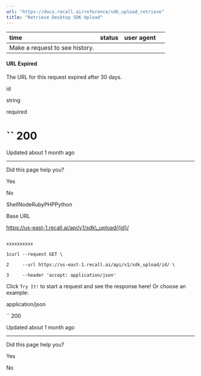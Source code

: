 ```yaml
---
url: "https://docs.recall.ai/reference/sdk_upload_retrieve"
title: "Retrieve Desktop SDK Upload"
---
```


| time | status | user agent |  |
| :-- | :-- | :-- | :-- |
| Make a request to see history. |

#### URL Expired

The URL for this request expired after 30 days.

id

string

required

# `` 200

Updated about 1 month ago

* * *

Did this page help you?

Yes

No

ShellNodeRubyPHPPython

Base URL

https://us-east-1.recall.ai/api/v1/sdk\_upload/{id}/

```

xxxxxxxxxx

1curl --request GET \

2     --url https://us-east-1.recall.ai/api/v1/sdk_upload/id/ \

3     --header 'accept: application/json'

```

Click `Try It!` to start a request and see the response here! Or choose an example:

application/json

`` 200

Updated about 1 month ago

* * *

Did this page help you?

Yes

No